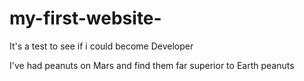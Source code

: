 # my-first-website-

It's a test to see if i could become Developer


I've had peanuts on Mars and find them far superior to Earth peanuts
